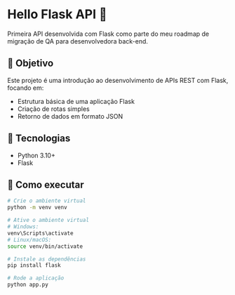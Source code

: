 # Hello Flask API 🚀

Primeira API desenvolvida com Flask como parte do meu roadmap de migração de QA para desenvolvedora back-end.

## 📌 Objetivo

Este projeto é uma introdução ao desenvolvimento de APIs REST com Flask, focando em:

- Estrutura básica de uma aplicação Flask
- Criação de rotas simples
- Retorno de dados em formato JSON

## 🔧 Tecnologias

- Python 3.10+
- Flask

## 🚀 Como executar

```bash
# Crie o ambiente virtual
python -m venv venv

# Ative o ambiente virtual
# Windows:
venv\Scripts\activate
# Linux/macOS:
source venv/bin/activate

# Instale as dependências
pip install flask

# Rode a aplicação
python app.py

